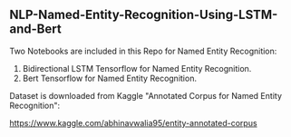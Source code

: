 ## NLP-Named-Entity-Recognition-Using-LSTM-and-Bert
Two Notebooks are included in this Repo for Named Entity Recognition:
1. Bidirectional LSTM Tensorflow for Named Entity Recognition.
2. Bert Tensorflow for Named Entity Recognition.

Dataset is downloaded from Kaggle "Annotated Corpus for Named Entity Recognition":

https://www.kaggle.com/abhinavwalia95/entity-annotated-corpus
